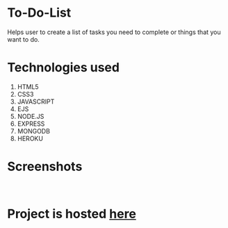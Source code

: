 # To-Do-List
Helps user to create a list of tasks you need to complete or things
that you want to do.

# Technologies used 
1. HTML5
2. CSS3
3. JAVASCRIPT
4. EJS
5. NODE.JS
6. EXPRESS
7. MONGODB  
8. HEROKU

# Screenshots
![]()
![]()
![]()

# Project is hosted [here](https://nameless-depths-78301.herokuapp.com/)
